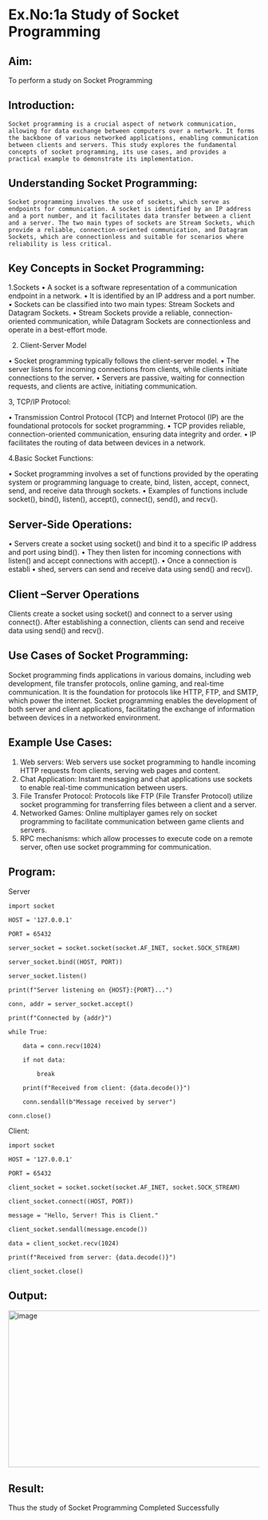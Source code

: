 # Ex.No:1a  			Study of Socket Programming

## Aim: 
To perform a study on Socket Programming
## Introduction:

 	Socket programming is a crucial aspect of network communication, allowing for data exchange between computers over a network. It forms the backbone of various networked applications, enabling communication between clients and servers. This study explores the fundamental concepts of socket programming, its use cases, and provides a practical example to demonstrate its implementation.
## Understanding Socket Programming:
	Socket programming involves the use of sockets, which serve as endpoints for communication. A socket is identified by an IP address and a port number, and it facilitates data transfer between a client and a server. The two main types of sockets are Stream Sockets, which provide a reliable, connection-oriented communication, and Datagram Sockets, which are connectionless and suitable for scenarios where reliability is less critical.
## Key Concepts in Socket Programming:
1.Sockets
•	A socket is a software representation of a communication endpoint in a network.
•	It is identified by an IP address and a port number.
•	Sockets can be classified into two main types: Stream Sockets and Datagram Sockets.
•	Stream Sockets provide a reliable, connection-oriented communication, while Datagram Sockets are connectionless and operate in a best-effort mode.

2. Client-Server Model

•	Socket programming typically follows the client-server model.
•	The server listens for incoming connections from clients, while clients initiate connections to the server.
•	Servers are passive, waiting for connection requests, and clients are active, initiating communication.

3, TCP/IP Protocol:

•	Transmission Control Protocol (TCP) and Internet Protocol (IP) are the foundational protocols for socket programming.
•	TCP provides reliable, connection-oriented communication, ensuring data integrity and order.
•	IP facilitates the routing of data between devices in a network.

4.Basic Socket Functions:

•	Socket programming involves a set of functions provided by the operating system or programming language to create, bind, listen, accept, connect, send, and receive data through sockets.
•	Examples of functions include socket(), bind(), listen(), accept(), connect(), send(), and recv().

## Server-Side Operations:

•	Servers create a socket using socket() and bind it to a specific IP address and port using bind().
•	They then listen for incoming connections with listen() and accept connections with accept().
•	Once a connection is establi
•	shed, servers can send and receive data using send() and recv().

## Client –Server Operations

Clients create a socket using socket() and connect to a server using connect().
After establishing a connection, clients can send and receive data using send() and recv().

## Use Cases of Socket Programming:
Socket programming finds applications in various domains, including web development, file transfer protocols, online gaming, and real-time communication. It is the foundation for protocols like HTTP, FTP, and SMTP, which power the internet. Socket programming enables the development of both server and client applications, facilitating the exchange of information between devices in a networked environment.
## Example Use Cases:

1.	Web servers: Web servers use socket programming to handle incoming HTTP requests from clients, serving web pages and content.
2.	Chat Application: Instant messaging and chat applications use sockets to enable real-time communication between users.
3.	File Transfer Protocol: Protocols like FTP (File Transfer Protocol) utilize socket programming for transferring files between a client and a server.
4.	Networked Games: Online multiplayer games rely on socket programming to facilitate communication between game clients and servers.
5.	RPC mechanisms: which allow processes to execute code on a remote server, often use socket programming for communication.

## Program:
Server
```
import socket

HOST = '127.0.0.1'

PORT = 65432
     
server_socket = socket.socket(socket.AF_INET, socket.SOCK_STREAM)

server_socket.bind((HOST, PORT))

server_socket.listen()

print(f"Server listening on {HOST}:{PORT}...")

conn, addr = server_socket.accept()

print(f"Connected by {addr}")

while True:

    data = conn.recv(1024)

    if not data:

        break

    print(f"Received from client: {data.decode()}")

    conn.sendall(b"Message received by server")

conn.close()

```
Client:
```
import socket

HOST = '127.0.0.1'

PORT = 65432
     
client_socket = socket.socket(socket.AF_INET, socket.SOCK_STREAM)

client_socket.connect((HOST, PORT))

message = "Hello, Server! This is Client."

client_socket.sendall(message.encode())

data = client_socket.recv(1024)

print(f"Received from server: {data.decode()}")

client_socket.close()

```
## Output:
<img width="1840" height="314" alt="image" src="https://github.com/user-attachments/assets/3ff0823c-7e45-4911-bb65-9f349a6d1aed" />


## Result:
Thus the study of Socket Programming Completed Successfully

